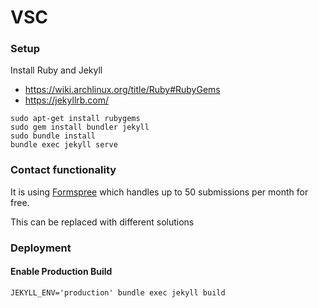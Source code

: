 # VSC

### Setup

Install Ruby and Jekyll

- https://wiki.archlinux.org/title/Ruby#RubyGems 
- https://jekyllrb.com/

```
sudo apt-get install rubygems
sudo gem install bundler jekyll
sudo bundle install
bundle exec jekyll serve
```

### Contact functionality

It is using [Formspree](https://formspree.io/create/jekyllthemes) which handles up to 50 submissions per month for free. 

This can be replaced with different solutions

### Deployment

#### Enable Production Build

```
JEKYLL_ENV='production' bundle exec jekyll build
```
